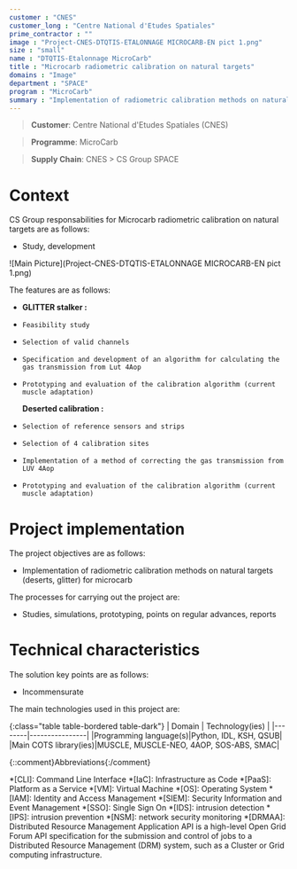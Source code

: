 ```yaml
---
customer : "CNES"
customer_long : "Centre National d'Etudes Spatiales"
prime_contractor : ""
image : "Project-CNES-DTQTIS-ETALONNAGE MICROCARB-EN pict 1.png"
size : "small"
name : "DTQTIS-Etalonnage MicroCarb"
title : "Microcarb radiometric calibration on natural targets"
domains : "Image"
department : "SPACE"
program : "MicroCarb"
summary : "Implementation of radiometric calibration methods on natural targets (deserts, glitter) for microcarb"
---
```


> __Customer__\: Centre National d'Etudes Spatiales (CNES)

> __Programme__\: MicroCarb

> __Supply Chain__\: CNES >  CS Group SPACE


# Context


CS Group responsabilities for Microcarb radiometric calibration on natural targets are as follows:
* Study, development

![Main Picture](Project-CNES-DTQTIS-ETALONNAGE MICROCARB-EN pict 1.png)

The features are as follows:
* **GLITTER stalker :**
*     Feasibility study
*     Selection of valid channels
*     Specification and development of an algorithm for calculating the gas transmission from Lut 4Aop
*     Prototyping and evaluation of the calibration algorithm (current muscle adaptation)
	**Deserted calibration :**
*     Selection of reference sensors and strips
*     Selection of 4 calibration sites
*     Implementation of a method of correcting the gas transmission from LUV 4Aop
*     Prototyping and evaluation of the calibration algorithm (current muscle adaptation)

# Project implementation

The project objectives are as follows:
* Implementation of radiometric calibration methods on natural targets (deserts, glitter) for microcarb

The processes for carrying out the project are:
* Studies, simulations, prototyping, points on regular advances, reports

# Technical characteristics

The solution key points are as follows:
* Incommensurate



The main technologies used in this project are:

{:class="table table-bordered table-dark"}
| Domain | Technology(ies) |
|--------|----------------|
|Programming language(s)|Python, IDL, KSH, QSUB|
|Main COTS library(ies)|MUSCLE, MUSCLE-NEO, 4AOP, SOS-ABS, SMAC|



{::comment}Abbreviations{:/comment}

*[CLI]: Command Line Interface
*[IaC]: Infrastructure as Code
*[PaaS]: Platform as a Service
*[VM]: Virtual Machine
*[OS]: Operating System
*[IAM]: Identity and Access Management
*[SIEM]: Security Information and Event Management
*[SSO]: Single Sign On
*[IDS]: intrusion detection
*[IPS]: intrusion prevention
*[NSM]: network security monitoring
*[DRMAA]: Distributed Resource Management Application API is a high-level Open Grid Forum API specification for the submission and control of jobs to a Distributed Resource Management (DRM) system, such as a Cluster or Grid computing infrastructure.
